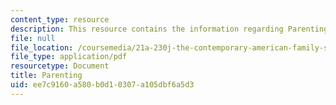 ```yaml
---
content_type: resource
description: This resource contains the information regarding Parenting.
file: null
file_location: /coursemedia/21a-230j-the-contemporary-american-family-spring-2004/ee7c9160a580b0d10307a105dbf6a5d3_MIT21A_230JS04_parenting.pdf
file_type: application/pdf
resourcetype: Document
title: Parenting
uid: ee7c9160-a580-b0d1-0307-a105dbf6a5d3
---
```


